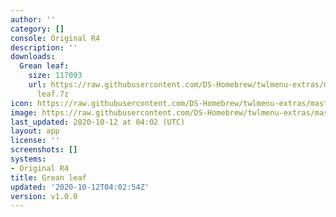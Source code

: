 ```yaml
---
author: ''
category: []
console: Original R4
description: ''
downloads:
  Grean leaf:
    size: 117093
    url: https://raw.githubusercontent.com/DS-Homebrew/twlmenu-extras/master/_nds/TWiLightMenu/r4menu/themes/Grean
      leaf.7z
icon: https://raw.githubusercontent.com/DS-Homebrew/twlmenu-extras/master/unistore/icons/r4.png
image: https://raw.githubusercontent.com/DS-Homebrew/twlmenu-extras/master/unistore/icons/r4.png
last_updated: 2020-10-12 at 04:02 (UTC)
layout: app
license: ''
screenshots: []
systems:
- Original R4
title: Grean leaf
updated: '2020-10-12T04:02:54Z'
version: v1.0.0
---
```

